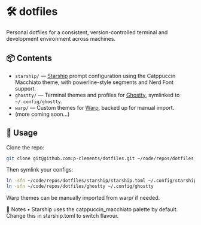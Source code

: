 # 🛠️ dotfiles

Personal dotfiles for a consistent, version-controlled terminal and development environment across machines.

## 📦 Contents

- `starship/` — [Starship](https://starship.rs) prompt configuration using the Catppuccin Macchiato theme, with powerline-style segments and Nerd Font support.
- `ghostty/` — Terminal themes and profiles for [Ghostty](https://ghostty.app), symlinked to `~/.config/ghostty`.
- `warp/` — Custom themes for [Warp](https://warp.dev), backed up for manual import.
- (more coming soon...)

## 🧪 Usage

Clone the repo:

```bash
git clone git@github.com:p-clements/dotfiles.git ~/code/repos/dotfiles
```

Then symlink your configs:
```bash
ln -sfn ~/code/repos/dotfiles/starship/starship.toml ~/.config/starship.toml
ln -sfn ~/code/repos/dotfiles/ghostty ~/.config/ghostty
```
Warp themes can be manually imported from warp/ if needed.

📌 Notes
	•	Starship uses the catppuccin_macchiato palette by default. Change this in starship.toml to switch flavour.
